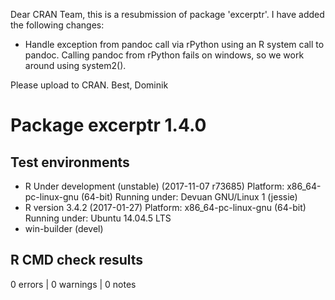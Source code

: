Dear CRAN Team,
this is a resubmission of package 'excerptr'. I have added the following changes:

* Handle exception from pandoc call via rPython using an R system call to pandoc.
  Calling pandoc from rPython fails on windows, so we work around using
  system2().

Please upload to CRAN.
Best, Dominik

# Package excerptr 1.4.0
## Test  environments 
- R Under development (unstable) (2017-11-07 r73685)
  Platform: x86_64-pc-linux-gnu (64-bit)
  Running under: Devuan GNU/Linux 1 (jessie)
- R version 3.4.2 (2017-01-27)
  Platform: x86_64-pc-linux-gnu (64-bit)
  Running under: Ubuntu 14.04.5 LTS
- win-builder (devel)

## R CMD check results
0 errors | 0 warnings | 0 notes
